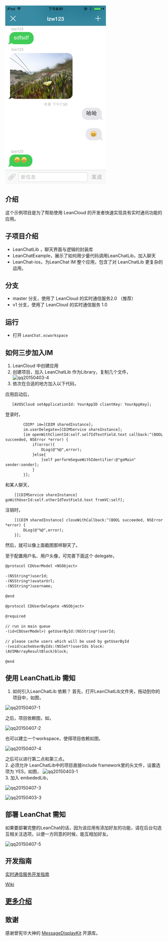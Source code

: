 ![image](https://raw.githubusercontent.com/lzwjava/plan/master/leanchat-ios/shot.png)

## 介绍
这个示例项目是为了帮助使用 LeanCloud 的开发者快速实现具有实时通讯功能的应用。

## 子项目介绍
* LeanChatLib ，聊天界面与逻辑的封装库
* LeanChatExample，展示了如何用少量代码调用LeanChatLib，加入聊天
* LeanChat-ios，为LeanChat IM 整个应用，包含了对 LeanChatLib 更复杂的运用。

## 分支
* master 分支，使用了 LeanCloud 的实时通信服务2.0 （推荐）
* v1 分支，使用了 LeanCloud 的实时通信服务 1.0

## 运行
* 打开 `LeanChat.xcworkspace`

## 如何三步加入IM
1. LeanCloud 中创建应用       
2. 创建项目，加入 LeanChatLib 作为Library，复制几个文件，      
![qq20150403-4](https://cloud.githubusercontent.com/assets/5022872/6982056/c766f686-da3e-11e4-9908-313d65e2016b.png)
3. 依次在合适的地方加入以下代码，      

应用启动后，
```objc
   [AVOSCloud setApplicationId: YourAppID clientKey: YourAppKey];
```

登录时，
```objc
        CDIM* im=[CDIM sharedInstance];
        im.userDelegate=[CDIMService shareInstance];
        [im openWithClientId:self.selfIdTextField.text callback:^(BOOL succeeded, NSError *error) {
            if(error){
                DLog(@"%@",error);
            }else{
                [self performSegueWithIdentifier:@"goMain" sender:sender];
            }
        }];
```

和某人聊天，
```objc
    [[CDIMService shareInstance] goWithUserId:self.otherIdTextField.text fromVC:self];
```

注销时，
```objc
    [[CDIM sharedInstance] closeWithCallback:^(BOOL succeeded, NSError *error) {
        DLog(@"%@",error);
    }];
```

然后，就可以像上面截图那样聊天了。

至于配置用户名、用户头像，可完善下面这个 delegate，
```objc
@protocol CDUserModel <NSObject>

-(NSString*)userId;
-(NSString*)avatarUrl;
-(NSString*)username;

@end

@protocol CDUserDelegate <NSObject>

@required

// run in main queue
-(id<CDUserModel>) getUserById:(NSString*)userId;

// please cache users which will be used by getUserById
-(void)cacheUserByIds:(NSSet*)userIds block:(AVIMArrayResultBlock)block;

@end

```


## 使用 LeanChatLib 需知

1. 如何引入LeanChatLib 依赖？
首先，打开LeanChatLib文件夹，拖动到你的项目中，如图，

![qq20150407-1](https://cloud.githubusercontent.com/assets/5022872/7016274/b1b03672-dd13-11e4-8ddd-4c501c59dbf0.png)

之后，项目依赖图，如，

![qq20150407-2](https://cloud.githubusercontent.com/assets/5022872/7016279/d214abe6-dd13-11e4-8c16-900593bdb33e.png)

也可以建立一个workspace，使得项目依赖如图，

![qq20150407-4](https://cloud.githubusercontent.com/assets/5022872/7016296/18f0e64c-dd14-11e4-9b95-8a89616f4604.png)

之后可以进行第二点和第三点。        
2. 必须允许 LeanChatLib中的项目直接include framework里的头文件，设置选项为 YES，如图，
![qq20150403-1](https://cloud.githubusercontent.com/assets/5022872/6982020/5d34db2a-da3e-11e4-8ef2-2521255bb923.png)       
3. 加入 embededLib，

![qq20150407-3](https://cloud.githubusercontent.com/assets/5022872/7016302/37f2a1de-dd14-11e4-9aec-94c99b1de99b.png)

![qq20150403-3](https://cloud.githubusercontent.com/assets/5022872/6982016/3df508ac-da3e-11e4-963b-c05342579b86.png)

## 部署 LeanChat 需知

如果要部署完整的LeanChat的话，因为该应用有添加好友的功能，请在后台勾选互相关注选项，以便一方同意的时候，能互相加好友。

![qq20150407-5](https://cloud.githubusercontent.com/assets/5022872/7016645/53f91bb8-dd1b-11e4-8ce0-72312c655094.png)

## 开发指南

[实时通信服务开发指南](https://leancloud.cn/docs/realtime_v2.html)

[Wiki](https://github.com/leancloud/leanchat-android/wiki)

## [更多介绍](https://github.com/leancloud/leanchat-android)

## 致谢

感谢曾宪华大神的 [MessageDisplayKit](https://github.com/xhzengAIB/MessageDisplayKit) 开源库。
